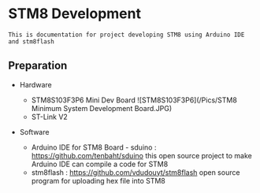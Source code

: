 # STM8 Development

```
This is documentation for project developing STM8 using Arduino IDE and stm8flash
```
## Preparation
* Hardware
  * STM8S103F3P6 Mini Dev Board
  ![STM8S103F3P6](/Pics/STM8 Minimum System Development Board.JPG)
  * ST-Link V2
 
* Software 
  * Arduino IDE for STM8 Board - sduino : https://github.com/tenbaht/sduino
this open source project to make Arduino IDE can compile a code for STM8
  * stm8flash : https://github.com/vdudouyt/stm8flash
open source program for uploading hex file into STM8
